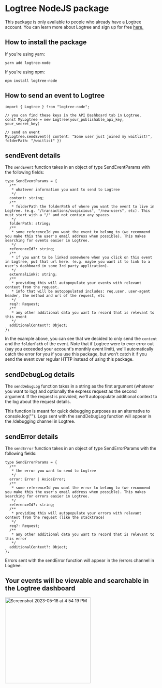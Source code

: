 # Logtree NodeJS package

This package is only available to people who already have a Logtree account. You can learn more about Logtree and sign up for free [here.](https://trylogtree.com)

## How to install the package

If you're using yarn:

```
yarn add logtree-node
```

If you're using npm:

```
npm install logtree-node
```

## How to send an event to Logtree

```
import { Logtree } from "logtree-node";

// you can find these keys in the API Dashboard tab in Logtree.
const MyLogtree = new Logtree(your_publishable_api_key, your_secret_key)

// send an event
MyLogtree.sendEvent({ content: "Some user just joined my waitlist!", folderPath: "/waitlist" })
```

## sendEvent details

The `sendEvent` function takes in an object of type SendEventParams with the following fields:

```
type SendEventParams = {
  /**
   * whatever information you want to send to Logtree
   */
  content: string;
  /**
   * folderPath the folderPath of where you want the event to live in Logtree. (e.g. "/transactions/suspicious", "/new-users", etc). This must start with a "/" and not contain any spaces.
   */
  folderPath: string;
  /**
   * some referenceId you want the event to belong to (we recommend you make this the user's email address when possible). This makes searching for events easier in Logtree.
   */
  referenceId?: string;
  /**
   * if you want to be linked somewhere when you click on this event in Logtree, put that url here. (e.g. maybe you want it to link to a user's dashboard in some 3rd party application).
   */
  externalLink?: string;
  /**
   * providing this will autopopulate your events with relevant context from the request.
   * info that will be autopopulated includes: req.user, user-agent header, the method and url of the request, etc
   */
  req?: Request;
  /**
   * any other additional data you want to record that is relevant to this event
   */
  additionalContext?: Object;
};
```

In the example above, you can see that we decided to only send the `content` and the `folderPath` of the event. Note that if Logtree were to ever error out (say you exceeded your account's monthly event limit), we'll automatically catch the error for you if you use this package, but won't catch it if you send the event over regular HTTP instead of using this package.

## sendDebugLog details

The `sendDebugLog` function takes in a string as the first argument (whatever you want to log) and optionally the express request as the second argument. If the request is provided, we'll autopopulate additional context to the log about the request details.

This function is meant for quick debugging purposes as an alternative to console.log(""). Logs sent with the sendDebugLog function will appear in the /debugging channel in Logtree.

## sendError details

The `sendError` function takes in an object of type SendErrorParams with the following fields:

```
type SendErrorParams = {
  /**
   * the error you want to send to Logtree
   */
  error: Error | AxiosError;
  /**
   * some referenceId you want the error to belong to (we recommend you make this the user's email address when possible). This makes searching for errors easier in Logtree.
   */
  referenceId?: string;
  /**
   * providing this will autopopulate your errors with relevant context from the request (like the stacktrace)
   */
  req?: Request;
  /**
   * any other additional data you want to record that is relevant to this error
   */
  additionalContext?: Object;
};
```

Errors sent with the sendError function will appear in the /errors channel in Logtree.

## Your events will be viewable and searchable in the Logtree dashboard

<img width="283" alt="Screenshot 2023-05-18 at 4 54 19 PM" src="https://github.com/thelogtree/logtree-node/assets/62567315/284cc140-6201-4089-b402-1d9fe60f2070">
